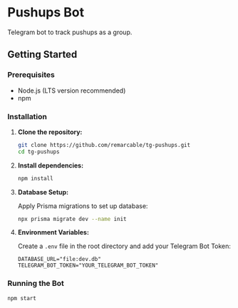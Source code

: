 # Pushups Bot

Telegram bot to track pushups as a group.

## Getting Started

### Prerequisites

- Node.js (LTS version recommended)
- npm

### Installation

1.  **Clone the repository:**

    ```bash
    git clone https://github.com/remarcable/tg-pushups.git
    cd tg-pushups
    ```

2.  **Install dependencies:**

    ```bash
    npm install
    ```

3.  **Database Setup:**

    Apply Prisma migrations to set up database:

    ```bash
    npx prisma migrate dev --name init
    ```

4.  **Environment Variables:**

    Create a `.env` file in the root directory and add your Telegram Bot Token:

    ```env
    DATABASE_URL="file:dev.db"
    TELEGRAM_BOT_TOKEN="YOUR_TELEGRAM_BOT_TOKEN"
    ```

### Running the Bot

```bash
npm start
```
